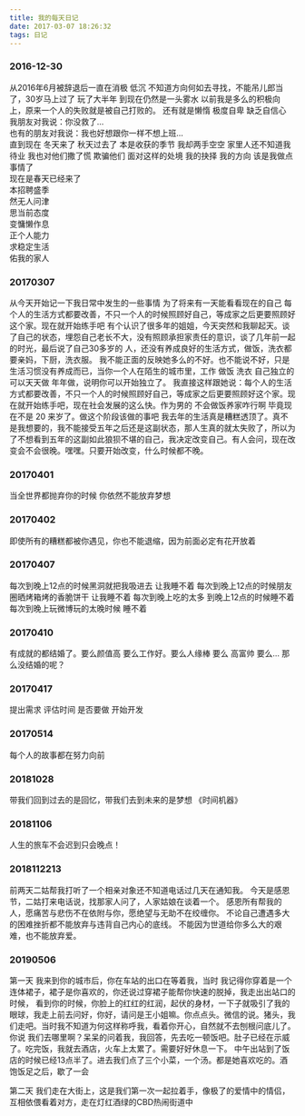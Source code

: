 ```yaml
---
title: 我的每天日记
date: 2017-03-07 18:26:32
tags: 日记
---
```


### 2016-12-30 
从2016年6月被辞退后一直在消极 低沉 不知道方向何如去寻找，不能吊儿郎当了，30岁马上过了
玩了大半年 到现在仍然是一头雾水 以前我是多么的积极向上，原来一个人的失败就是被自己打败的。 
还有就是懒惰 极度自卑 缺乏自信心 我朋友对我说：你没救了...  
也有的朋友对我说：我也好想跟你一样不想上班...  
直到现在 冬天来了 秋天过去了 本是收获的季节 我却两手空空 家里人还不知道我待业 我也对他们撒了慌 欺骗他们 面对这样的处境 我的抉择 我的方向 该是我做点事情了  
现在是春天已经来了   
本招聘盛季  
然无人问津  
思当前态度  
变慵懒作息  
正个人能力  
求稳定生活  
佑我的家人  


### 20170307
 从今天开始记一下我日常中发生的一些事情 为了将来有一天能看看现在的自己
 每个人的生活方式都要改善，不只一个人的时候照顾好自己，等成家之后更要照顾好这个家。现在就开始练手吧
 有个认识了很多年的姐姐，今天突然和我聊起天。谈了自己的状态，埋怨自己老长不大，没有照顾承担家责任的意识，谈了几年前一起的时光，最后说了自己30多岁的
 人，还没有养成良好的生活方式，做饭，洗衣都要亲妈，下厨，洗衣服。
 我不能正面的反映她多么的不好。也不能说不好，只是生活习惯没有养成而已，当你一个人在陌生的城市里，工作 做饭 洗衣 自己独立的可以天天做 年年做，说明你可以开始独立了。
 我直接这样跟她说：每个人的生活方式都要改善，不只一个人的时候照顾好自己，等成家之后更要照顾好这个家。现在就开始练手吧，现在社会发展的这么快。作为男的 不会做饭养家咋行啊 毕竟现在不是 20 来岁了。做这个阶段该做的事吧 我去年的生活真是糟糕透顶了。真不是我想要的，我不能接受五年之后还是这副状态，那人生真的就太失败了，所以为了不想看到五年的这副如此狼狈不堪的自己，我决定改变自己。有人会问，现在改变会不会很晚。嘿嘿。只要开始改变，什么时候都不晚。

### 20170401
当全世界都抛弃你的时候 你依然不能放弃梦想 

### 20170402
即使所有的糟糕都被你遇见，你也不能退缩，因为前面必定有花开放着

### 20170407  
每次到晚上12点的时候黑洞就把我吸进去 让我睡不着
每次到晚上12点的时候朋友圈晒烤箱烤的香脆饼干 让我睡不着
每次到晚上吃的太多 到晚上12点的时候睡不着
每次到晚上玩微博玩的太晚时候 睡不着

### 20170410 
有成就的都结婚了。要么颜值高 要么工作好。要么人缘棒 要么 高富帅 要么... 那么没结婚的呢？

### 20170417
提出需求
评估时间
是否要做
开始开发  

### 20170514
每个人的故事都在努力向前
### 20181028
带我们回到过去的是回忆，带我们去到未来的是梦想 《时间机器》
### 20181106
人生的旅车不会迟到只会晚点！
### 2018112213
前两天二姑帮我打听了一个相亲对象还不知道电话过几天在通知我。
今天是感恩节，二姑打来电话说，找那家人问了，人家姑娘在谈着一个。
感恩所有帮我的人，愿痛苦与悲伤不在依附与你，愿绝望与无助不在绞缠你。
不论自己遭遇多大的困难挫折都不能放弃与违背自己内心的底线。
不能因为世道给你多么大的艰难，也不能放弃爱。



### 20190506
第一天
我来到你的城市后，你在车站的出口在等着我，当时 我记得你穿着是一个连体裙子，裙子是你喜欢的，你还说过穿裙子能帮你快速的脱掉，我走出出站口的时候，
看到你的时候，你脸上的红红的红润，起伏的身材，一下子就吸引了我的眼球，我走上前去问好，你好，请问是王小姐嘛。你点点头。微信的说。猪头，我们走吧。当时我不知道为何这样称呼我，看着你开心，自然就不去刨根问底儿了。你说 我们去哪里啊？呆呆的问着我，我回答，先去吃一顿饭吧。肚子已经在示威了。吃完饭，我就去酒店，火车上太累了。需要好好休息一下。
中午出站到了饭店的时候已经13点半了。进去我们点了三个小菜，一个汤。都是她喜欢吃的。酒饱饭足之后，歇了一会

第二天
我们走在大街上，这是我们第一次一起拉着手，像极了的爱情中的情侣，互相依偎看着对方，走在灯红酒绿的CBD热闹街道中